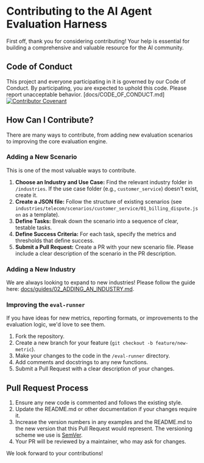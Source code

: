 
<!-- CONTRIBUTING.md -->

# Contributing to the AI Agent Evaluation Harness

First off, thank you for considering contributing! Your help is essential for building a comprehensive and valuable resource for the AI community.

## Code of Conduct

This project and everyone participating in it is governed by our Code of Conduct. By participating, you are expected to uphold this code. Please report unacceptable behavior. [docs/CODE_OF_CONDUCT.md][![Contributor Covenant](https://img.shields.io/badge/Contributor%20Covenant-2.1-4baaaa.svg)](docs/CODE_OF_CONDUCT.md)

## How Can I Contribute?

There are many ways to contribute, from adding new evaluation scenarios to improving the core evaluation engine.

### Adding a New Scenario

This is one of the most valuable ways to contribute.

1.  **Choose an Industry and Use Case:** Find the relevant industry folder in `/industries`. If the use case folder (e.g., `customer_service`) doesn't exist, create it.
2.  **Create a JSON file:** Follow the structure of existing scenarios (see `industries/telecom/scenarios/customer_service/01_billing_dispute.json` as a template).
3.  **Define Tasks:** Break down the scenario into a sequence of clear, testable tasks.
4.  **Define Success Criteria:** For each task, specify the metrics and thresholds that define success.
5.  **Submit a Pull Request:** Create a PR with your new scenario file. Please include a clear description of the scenario in the PR description.

### Adding a New Industry

We are always looking to expand to new industries! Please follow the guide here: [docs/guides/02_ADDING_AN_INDUSTRY.md](docs/guides/02_ADDING_AN_INDUSTRY.md).

### Improving the `eval-runner`

If you have ideas for new metrics, reporting formats, or improvements to the evaluation logic, we'd love to see them.

1.  Fork the repository.
2.  Create a new branch for your feature (`git checkout -b feature/new-metric`).
3.  Make your changes to the code in the `/eval-runner` directory.
4.  Add comments and docstrings to any new functions.
5.  Submit a Pull Request with a clear description of your changes.

## Pull Request Process

1.  Ensure any new code is commented and follows the existing style.
2.  Update the README.md or other documentation if your changes require it.
3.  Increase the version numbers in any examples and the README.md to the new version that this Pull Request would represent. The versioning scheme we use is [SemVer](http://semver.org/).
4.  Your PR will be reviewed by a maintainer, who may ask for changes.

We look forward to your contributions!
